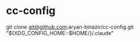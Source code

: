 # cc-config

git clone git@github.com:aryan-binazir/cc-config.git "${XDG_CONFIG_HOME:-$HOME/}/.claude"
